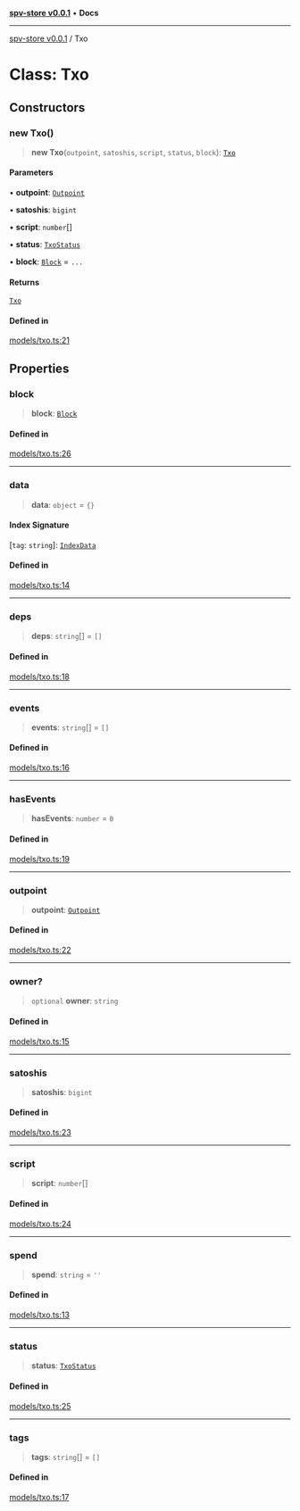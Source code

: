 [**spv-store v0.0.1**](../README.md) • **Docs**

***

[spv-store v0.0.1](../globals.md) / Txo

# Class: Txo

## Constructors

### new Txo()

> **new Txo**(`outpoint`, `satoshis`, `script`, `status`, `block`): [`Txo`](Txo.md)

#### Parameters

• **outpoint**: [`Outpoint`](Outpoint.md)

• **satoshis**: `bigint`

• **script**: `number`[]

• **status**: [`TxoStatus`](../enumerations/TxoStatus.md)

• **block**: [`Block`](Block.md) = `...`

#### Returns

[`Txo`](Txo.md)

#### Defined in

[models/txo.ts:21](https://github.com/shruggr/ts-casemod-spv/blob/d2d8e139fbd295fc0999df738863fea71ede7818/src/models/txo.ts#L21)

## Properties

### block

> **block**: [`Block`](Block.md)

#### Defined in

[models/txo.ts:26](https://github.com/shruggr/ts-casemod-spv/blob/d2d8e139fbd295fc0999df738863fea71ede7818/src/models/txo.ts#L26)

***

### data

> **data**: `object` = `{}`

#### Index Signature

 \[`tag`: `string`\]: [`IndexData`](IndexData.md)

#### Defined in

[models/txo.ts:14](https://github.com/shruggr/ts-casemod-spv/blob/d2d8e139fbd295fc0999df738863fea71ede7818/src/models/txo.ts#L14)

***

### deps

> **deps**: `string`[] = `[]`

#### Defined in

[models/txo.ts:18](https://github.com/shruggr/ts-casemod-spv/blob/d2d8e139fbd295fc0999df738863fea71ede7818/src/models/txo.ts#L18)

***

### events

> **events**: `string`[] = `[]`

#### Defined in

[models/txo.ts:16](https://github.com/shruggr/ts-casemod-spv/blob/d2d8e139fbd295fc0999df738863fea71ede7818/src/models/txo.ts#L16)

***

### hasEvents

> **hasEvents**: `number` = `0`

#### Defined in

[models/txo.ts:19](https://github.com/shruggr/ts-casemod-spv/blob/d2d8e139fbd295fc0999df738863fea71ede7818/src/models/txo.ts#L19)

***

### outpoint

> **outpoint**: [`Outpoint`](Outpoint.md)

#### Defined in

[models/txo.ts:22](https://github.com/shruggr/ts-casemod-spv/blob/d2d8e139fbd295fc0999df738863fea71ede7818/src/models/txo.ts#L22)

***

### owner?

> `optional` **owner**: `string`

#### Defined in

[models/txo.ts:15](https://github.com/shruggr/ts-casemod-spv/blob/d2d8e139fbd295fc0999df738863fea71ede7818/src/models/txo.ts#L15)

***

### satoshis

> **satoshis**: `bigint`

#### Defined in

[models/txo.ts:23](https://github.com/shruggr/ts-casemod-spv/blob/d2d8e139fbd295fc0999df738863fea71ede7818/src/models/txo.ts#L23)

***

### script

> **script**: `number`[]

#### Defined in

[models/txo.ts:24](https://github.com/shruggr/ts-casemod-spv/blob/d2d8e139fbd295fc0999df738863fea71ede7818/src/models/txo.ts#L24)

***

### spend

> **spend**: `string` = `''`

#### Defined in

[models/txo.ts:13](https://github.com/shruggr/ts-casemod-spv/blob/d2d8e139fbd295fc0999df738863fea71ede7818/src/models/txo.ts#L13)

***

### status

> **status**: [`TxoStatus`](../enumerations/TxoStatus.md)

#### Defined in

[models/txo.ts:25](https://github.com/shruggr/ts-casemod-spv/blob/d2d8e139fbd295fc0999df738863fea71ede7818/src/models/txo.ts#L25)

***

### tags

> **tags**: `string`[] = `[]`

#### Defined in

[models/txo.ts:17](https://github.com/shruggr/ts-casemod-spv/blob/d2d8e139fbd295fc0999df738863fea71ede7818/src/models/txo.ts#L17)
